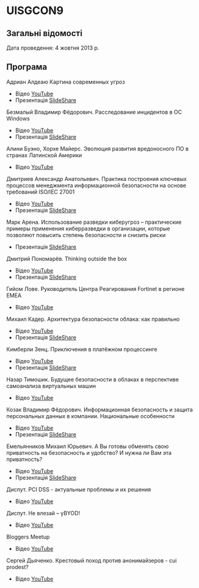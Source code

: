 # UISGCON9

## Загальні відомості 

Дата проведення: 4 жовтня 2013 р.

## Програма

Адриан Алдеаю Картина современных угроз 
- Відео [YouTube](https://www.youtube.com/watch?v=YbSQxETXpt4)
- Презентація [SlideShare](https://www.slideshare.net/uisg/adrian-aldea-ibm-xforce-2013-midyear-trend-and-risk-report-uisgcon9)

Безмалый Владимир Фёдорович. Расследование инцидентов в ОС Windows 
- Відео [YouTube](https://www.youtube.com/watch?v=eQ8dtcpnNjU)
- Презентація [SlideShare](https://www.slideshare.net/uisg/vladimir-bezmaly-windows-uisgcon9)

Алини Буэно, Хорхе Мaйерс. Эволюция развития вредоносного ПО в странах Латинской Америки 
- Відео [YouTube](https://www.youtube.com/watch?v=FzDwNCGpuno)

Дмитриев Александр Анатольевич. Практика построения ключевых процессов менеджмента информационной безопасности на основе требований ISO/IEC 27001 
- Відео [YouTube](https://www.youtube.com/watch?v=7UNyvTpprkQ)
- Презентація [SlideShare](https://www.slideshare.net/uisg/alexander-dmitriev-isoiec-27001-uisgcon9)

Марк Арена. Использование разведки киберугроз – практические примеры применения киберразведки в организации, которые позволяют повысить степень безопасности и снизить риски 
- Презентація [SlideShare](https://www.slideshare.net/uisg/mark-arena-cyber-threat-intelligence-uisgcon9)

Дмитрий Пономарёв. Thinking outside the box 
- Відео [YouTube](https://www.youtube.com/watch?v=oxrA-Tyyq1M)
- Презентація [SlideShare](https://www.slideshare.net/uisg/dmitriy-panomarev-uisgcon9)

Гийом Лове. Руководитель Центра Реагирования Fortinet в регионе EMEA 
- Відео [YouTube](https://www.youtube.com/watch?v=KdoVKRiWj_A)

Михаил Кадер. Архитектура безопасности облака: как правильно 
- Відео [YouTube](https://www.youtube.com/watch?v=Ak3MGwr1I9M)
- Презентація [SlideShare](https://www.slideshare.net/uisg/mikhail-kader-uisgcon9)

Кимберли Зенц. Приключения в платёжном процессинге 
- Відео [YouTube](https://www.youtube.com/watch?v=agxv-bGslLs)
- Презентація [SlideShare](https://www.slideshare.net/uisg/kimberly-zenz-financial-options-for-cyber-criminals-uisgcon9)

Назар Тимошик. Будущее безопасности в облаках в перспективе самоанализа виртуальных машин 
- Відео [YouTube](https://www.youtube.com/watch?v=MQDrEa-g450)

Козак Владимир Фёдорович. Информационная безопасность и защита персональных данных в компании. Национальные особенности
- Відео [YouTube](https://www.youtube.com/watch?v=kMuJOtRlo-8)
- Презентація [SlideShare](https://www.slideshare.net/uisg/vladimir-kozak-uisgcon9)

Емельянников Михаил Юрьевич. А Вы готовы обменять свою приватность на безопасность и удобство? И нужна ли Вам эта приватность? 
- Відео [YouTube](https://youtu.be/MQDrEa-g450?t=46m27s)
- Презентація [SlideShare](https://www.slideshare.net/uisg/mikhail-emelyannikov-uisgcon9)

Диспут. PCI DSS - актуальные проблемы и их решения 
- Відео [YouTube](https://www.youtube.com/watch?v=J2Aizbg1FVU)

Диспут. Не влезай – уBYOD!
- Відео [YouTube](https://www.youtube.com/watch?v=jNB4mlC6sxM)

Bloggers Meetup 
- Відео [YouTube](https://www.youtube.com/watch?v=UXm3QF7d9Fw)

Сергей Дьяченко. Крестовый поход против анонимайзеров - cui prodest? 
- Відео [YouTube](https://www.youtube.com/watch?v=d0z8soHpRoU)